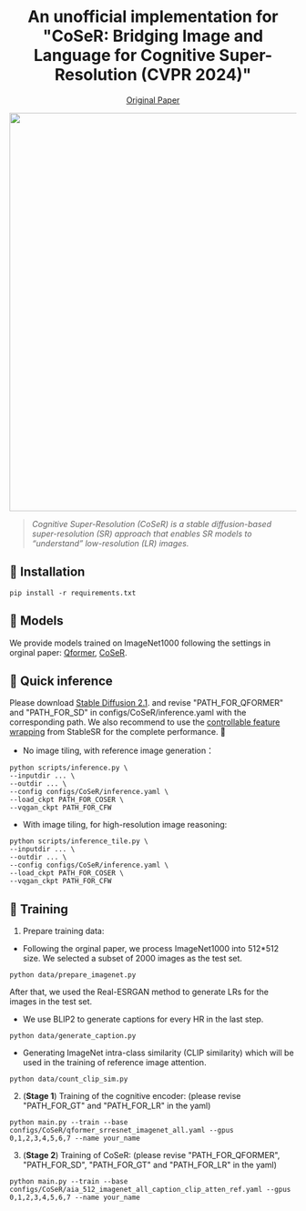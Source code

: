 <div align="center">
<div>
  <h1>
  An unofficial implementation for "CoSeR: Bridging Image and Language for Cognitive Super-Resolution (CVPR 2024)"
  </h1>
</div>

<div>
  <a href="https://openaccess.thecvf.com/content/CVPR2024/papers/Sun_CoSeR_Bridging_Image_and_Language_for_Cognitive_Super-Resolution_CVPR_2024_paper.pdf" target="_blank">Original Paper</a>
</div>

<p align="center">
    <img src="images/teaser_v3.png" width="700">
</p>
</div>

> *Cognitive Super-Resolution (CoSeR) is a stable diffusion-based super-resolution (SR) approach that enables SR models to “understand” low-resolution (LR) images.*

## 🔨 Installation
```
pip install -r requirements.txt
```

## 💼 Models
We provide models trained on ImageNet1000 following the settings in orginal paper: [Qformer](), [CoSeR]().

## 🌟 Quick inference
Please download [Stable Diffusion 2.1](https://huggingface.co/stabilityai/stable-diffusion-2-1-base). and revise "PATH_FOR_QFORMER" and "PATH_FOR_SD" in configs/CoSeR/inference.yaml with the corresponding path. We also recommend to use the [controllable feature wrapping](https://download.openxlab.org.cn/repos/file/Iceclear/StableSR/main?filepath=vqgan_cfw_00011.ckpt&sign=6e43b120e1892145fb05c494e5151095&nonce=1720265685692) from StableSR for the complete performance. 🤗

- No image tiling, with reference image generation：

```
python scripts/inference.py \
--inputdir ... \
--outdir ... \
--config configs/CoSeR/inference.yaml \
--load_ckpt PATH_FOR_COSER \
--vqgan_ckpt PATH_FOR_CFW
```

- With image tiling, for high-resolution image reasoning:

```
python scripts/inference_tile.py \
--inputdir ... \
--outdir ... \
--config configs/CoSeR/inference.yaml \
--load_ckpt PATH_FOR_COSER \
--vqgan_ckpt PATH_FOR_CFW
```

## 🎱 Training
1. Prepare training data:
- Following the orginal paper, we process ImageNet1000 into 512*512 size. We selected a subset of 2000 images as the test set. 
```
python data/prepare_imagenet.py
```
After that, we used the Real-ESRGAN method to generate LRs for the images in the test set.

- We use BLIP2 to generate captions for every HR in the last step.
```
python data/generate_caption.py
```

- Generating ImageNet intra-class similarity (CLIP similarity) which will be used in the training of reference image attention.
```
python data/count_clip_sim.py
```

2. (**Stage 1**) Training of the cognitive encoder: (please revise "PATH_FOR_GT" and "PATH_FOR_LR" in the yaml)
```
python main.py --train --base configs/CoSeR/qformer_srresnet_imagenet_all.yaml --gpus 0,1,2,3,4,5,6,7 --name your_name
```

3. (**Stage 2**) Training of CoSeR: (please revise "PATH_FOR_QFORMER", "PATH_FOR_SD", "PATH_FOR_GT" and "PATH_FOR_LR" in the yaml)
```
python main.py --train --base configs/CoSeR/aia_512_imagenet_all_caption_clip_atten_ref.yaml --gpus 0,1,2,3,4,5,6,7 --name your_name
```
